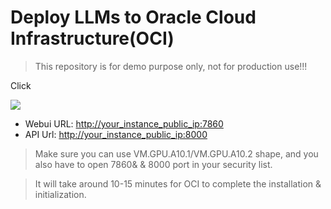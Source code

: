 # Deploy LLMs to Oracle Cloud Infrastructure(OCI)

> This repository is for demo purpose only, not for production use!!!

Click

<a href="https://cloud.oracle.com/resourcemanager/stacks/create?region=home&zipUrl=https://github.com/engchina/deploy-llms-to-oci/releases/download/v1.0.2/v1.0.2.zip" target="_blank"><img src="https://oci-resourcemanager-plugin.plugins.oci.oraclecloud.com/latest/deploy-to-oracle-cloud.svg"></a>

- Webui URL: [http://your_instance_public_ip:7860](http://your_instance_public_ip:7860)
- API Url: [http://your_instance_public_ip:8000](http://your_instance_public_ip:8000)

> Make sure you can use VM.GPU.A10.1/VM.GPU.A10.2 shape, and you also have to open 7860& & 8000 port in your security list.

> It will take around 10-15 minutes for OCI to complete the installation & initialization.


